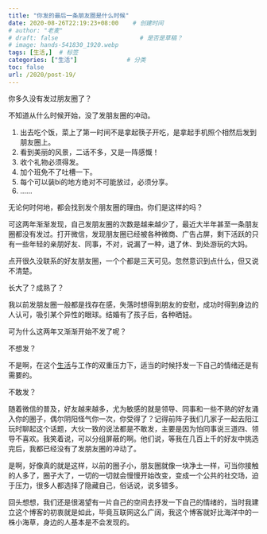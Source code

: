 ```yaml
---
title: "你发的最后一条朋友圈是什么时候"
date: 2020-08-26T22:19:23+08:00    # 创建时间
# author: "老麦"
# draft: false                       # 是否是草稿？
# image: hands-541830_1920.webp
tags: [生活,]  # 标签
categories: ["生活"]              # 分类
toc: false
url: /2020/post-19/
---
```


你多久没有发过朋友圈了？

不知道从什么时候开始，没了发朋友圈的冲动。

1. 出去吃个饭，菜上了第一时间不是拿起筷子开吃，是拿起手机照个相然后发到朋友圈上。
2. 看到美丽的风景，二话不多，又是一阵感慨！
3. 收个礼物必须得发。
4. 加个班免不了吐槽一下。
5. 每个可以装bi的地方绝对不可能放过，必须分享。
6. ……

无论何时何地，都会找到发个朋友圈的理由。你们是这样的吗？

可这两年渐渐发现，自己发朋友圈的次数是越来越少了，最近大半年甚至一条朋友圈都没有发过。打开微信，发现朋友圈已经被各种微商、广告占屏，剩下活跃的只有一些年轻的亲朋好友、同事，不对，说漏了一种，退了休、到处游玩的大妈。

点开很久没联系的好友朋友圈，一个个都是三天可见。忽然意识到点什么，但又说不清楚。

长大了？成熟了？

我以前发朋友圈一般都是找存在感，失落时想得到朋友的安慰，成功时得到身边的人认可，吸引某个异性的眼球。结婚有了孩子后，各种晒娃。

可为什么这两年又渐渐开始不发了呢？

不想发？

不是啊，在这个[生活](生活.md)与工作的双重压力下，适当的时候抒发一下自己的情绪还是有需要的。

不敢发？

随着微信的普及，好友越来越多，尤为敏感的就是领导、同事和一些不熟的好友涌入你的圈子，偶尔阴阳怪气你一次，你受得了？记得前阵子我们几家子一起去阳江玩时聊起这个话题，大伙一致的说法都是不敢发，主要是因为怕同事说三道四、领导不喜欢。我笑着说，可以分组屏蔽的啊。他们说，等我在几百上千的好友中挑选完后，我都已经没有了发朋友圈的冲动了。

是啊，好像真的就是这样，以前的圈子小，朋友圈就像一块净土一样，可当你接触的人多了，圈子大了，一切的一切就会慢慢开始改变，变成一个公共的社交场，迫于压力，很多人都选择了隐藏自己，俗话说，说多错多。

回头想想，我们还是很渴望有一片自己的空间去抒发一下自己的情绪的，当时我建立这个博客的初衷就是如此，毕竟互联网这么广阔，我这个博客就好比海洋中的一株小海草，身边的人基本是不会发现的。